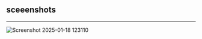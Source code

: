 ## sceeenshots
---

![Screenshot 2025-01-18 123110](https://github.com/user-attachments/assets/cc3c0923-d620-4fb3-a15d-33ba43a52de5)
